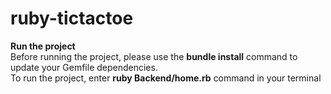 # ruby-tictactoe

**Run the project** <br>
Before running the project, please use the **bundle install** command to update your Gemfile dependencies. <br>
To run the project, enter **ruby Backend/home.rb** command in your terminal
